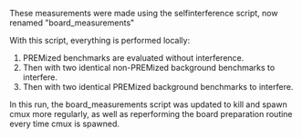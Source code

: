 These measurements were made using the selfinterference script, now renamed "board_measurements"

With this script, everything is performed locally:
1. PREMized benchmarks are evaluated without interference.
2. Then with two identical non-PREMized background benchmarks to interfere.
3. Then with two identical PREMized background benchmarks to interfere.

In this run, the board_measurements script was updated to kill and spawn cmux more regularly, as
well as reperforming the board preparation routine every time cmux is spawned.
